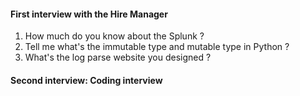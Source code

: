 #### First interview with the Hire Manager
1. How much do you know about the Splunk ?
2. Tell me what's the immutable type and mutable type in Python ?
3. What's the log parse website you designed ?

#### Second interview: Coding interview 
